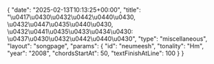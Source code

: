 {
    "date": "2025-02-13T10:13:25+00:00",
    "title": "\u0417\u0430\u0432\u0442\u0440\u0430, \u0432\u0447\u0435\u0440\u0430, \u0432\u0441\u0435\u0433\u0434\u0430: \u0437\u0430\u0432\u0442\u0440\u0430",
    "type": "miscellaneous",
    "layout": "songpage",
    "params": {
        "id": "neumeesh",
        "tonality": "Hm",
        "year": "2008",
        "chordsStartAt": 50,
        "textFinishAtLine": 100
    }
}